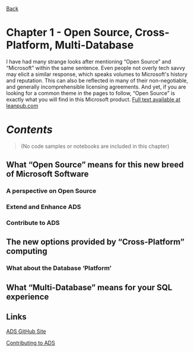 [Back](../readme.md)

# Chapter 1 - Open Source, Cross-Platform, Multi-Database
I have had many strange looks after mentioning “Open Source” and “Microsoft” within the same sentence. Even people not overly tech savvy may elicit a similar response, which speaks volumes to Microsoft's history and reputation. This can also be reflected in many of their non-negotiable, and generally incomprehensible licensing agreements. And yet, if you are looking for a common theme in the pages to follow, “Open Source” is exactly what you will find in this Microsoft product. [Full text available at leanpub.com](https://leanpub.com/hands-on-ads)

# ***Contents***
> (No code samples or notebooks are included in this chapter)

## What “Open Source” means for this new breed of Microsoft Software

### A perspective on Open Source

### Extend and Enhance ADS

### Contribute to ADS

## The new options provided by “Cross-Platform” computing

### What about the Database ‘Platform’

## What “Multi-Database” means for your SQL experience

## Links

[ADS GitHub Site](https://github.com/microsoft/azuredatastudio)

[Contributing to ADS](https://github.com/microsoft/azuredatastudio/blob/master/CONTRIBUTING.md)
